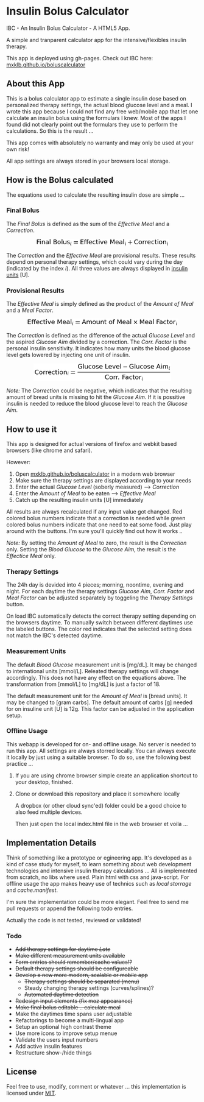 # Insulin Bolus Calculator
IBC - An Insulin Bolus Calculator - A HTML5 App.

A simple and tranparent calculator app for the intensive/flexibles insulin therapy.

This app is deployed using gh-pages. Check out IBC here: [mxklb.github.io/boluscalculator](http://mxklb.github.io/boluscalculator/)

## About this App
This is a bolus calculator app to estimate a single insulin dose based on personalized therapy settings, the actual blood glucose level and a meal. I wrote this app because I could not find any free web/mobile app that let one calculate an insulin bolus using the formulars I knew. Most of the apps I found did not clearly point out the formulars they use to perform the calculations. So this is the result ... 

This app comes with absolutely no warranty and may only be used at your own risk!

All app settings are always stored in your browsers local storage.

## How is the Bolus calculated
The equations used to calculate the resulting insulin dose are simple ...

### Final Bolus
The _Final Bolus_ is defined as the sum of the _Effective Meal_ and a _Correction_.

<p align="center"><a href="" starget="_blank"><img src="images/finalbolus.png"/></a></p>

The _Correction_ and the _Effective Meal_ are provisional results. These results depend on personal therapy settings, which could vary during the day (indicated by the index _i_). All three values are always displayed in [insulin units](https://en.wikipedia.org/wiki/Insulin_%28medication%29#Dosage_and_timing) [U].

### Provisional Results
The _Effective Meal_ is simply defined as the product of the _Amount of Meal_ and a _Meal Factor_.

<p align="center"><a href="" target="_blank"><img src="images/effmeal.png"/></a></p>

The _Correction_ is defined as the difference of the actual _Glucose Level_ and the aspired _Glucose Aim_ divided by a correction. The _Corr. Factor_ is the personal insulin sensitivity. It indicates how many units the blood glucose level gets lowered by injecting one unit of insulin.

<p align="center"><a href="" target="_blank"><img src="images/correction.png"/></a></p>

_Note:_ The _Correction_ could be negative, which indicates that the resulting amount of bread units is missing to hit the _Glucose Aim_. If it is possitive insulin is needed to reduce the blood glucose level to reach the _Glucose Aim_.

## How to use it
This app is designed for actual versions of firefox and webkit based browsers (like chrome and safari). 

However:

1. Open [mxklb.github.io/boluscalculator](http://mxklb.github.io/boluscalculator/) in a modern web browser
2. Make sure the therapy settings are displayed according to your needs
3. Enter the actual _Glucose Level_ (soberly measured) --> _Correction_
4. Enter the _Amount of Meal_ to be eaten --> _Effective Meal_
5. Catch up the resulting insulin units [U] immediately

All results are always recalculated if any input value got changed. Red colored bolus numbers indicate that a correction is needed while green colored bolus numbers indicate that one need to eat some food. Just play around with the buttons. I'm sure you'll quickly find out how it works ..

_Note:_ By setting the _Amount of Meal_ to zero, the result is the _Correction_ only. Setting the _Blood Glucose_ to the _Glucose Aim_, the result is the _Effectice Meal_ only.

### Therapy Settings
The 24h day is devided into 4 pieces; morning, noontime, evening and night. For each daytime the therapy settings _Glucose Aim_, _Corr. Factor_ and _Meal Factor_ can be adjusted separately by toggeling the _Therapy Settings_ button. 

On load IBC automatically detects the correct therapy setting depending on the browsers daytime. To manually switch between different daytimes use the labeled buttons. The color red indicates that the selected setting does not match the IBC's detected daytime.

### Measurement Units
The default _Blood Glucose_ measurement unit is [mg/dL]. It may be changed to international units [mmol/L]. Releated therapy settings will change accordingly. This does not have any effect on the equations above. The transformation from [mmol/L] to [mg/dL] is just a factor of 18.

The default measurement unit for the _Amount of Meal_ is [bread units]. It may be changed to [gram carbs]. The default amount of carbs [g] needed for on insuline unit [U] is 12g. This factor can be adjusted in the application setup.

### Offline Usage
This webapp is developed for on- and offline usage. No server is needed to run this app. All settings are always storred locally. You can always execute it locally by just using a suitable browser. To do so, use the following best practice ...

1. If you are using chrome browser simple create an application shortcut to your desktop, finished.
2. Clone or download this repository and place it somewhere locally

    A dropbox (or other cloud sync'ed) folder could be a good choice to also feed multiple devices. 
    
    Then just open the local index.html file in the web browser et voila ...

## Implementation Details
Think of something like a prototype or egineering app. It's developed as a kind of case study for myself, to learn something about web development technologies and intensive insulin therapy calculations ... All is implemented from scratch, no libs where used. Plain html with css and java-script. For offline usage the app makes heavy use of technics such as _local storrage_ and _cache.manifest_.

I'm sure the implementation could be more elegant. Feel free to send me pull requests or append the following todo entries. 

Actually the code is not tested, reviewed or validated!

### Todo
- ~~Add therapy settings for daytime _Late_~~
- ~~Make different measurement units available~~
- ~~Form entries should remember/cache values!?~~
- ~~Default therapy settings should be configureable~~
- ~~Develop a new more modern, scalable or mobile app~~
    - ~~Therapy settings should be separated (menu)~~
    - Steady changing therapy settings (curves/splines)?
    - ~~Automated daytime detection~~
- ~~Redesign input elements (fix moz appearance)~~
- ~~Make final bolus editable .. calculate meal~~
- Make the daytimes time spans user adjustable
- Refactorings to become a multi-lingual app
- Setup an optional high contrast theme
- Use more icons to improve setup menue
- Validate the users input numbers
- Add active insulin features
- Restructure show-/hide things

## License
Feel free to use, modify, comment or whatever ... this implementation is licensed under [MIT](https://github.com/mxklb/boluscalculator/blob/master/LICENSE).
